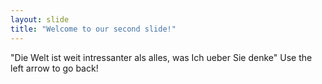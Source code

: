 ```yaml
---
layout: slide
title: "Welcome to our second slide!"
---
```

"Die Welt ist weit intressanter als alles, was Ich ueber Sie denke"
Use the left arrow to go back!
